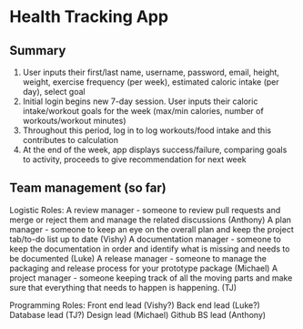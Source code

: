 # Health Tracking App

## Summary 

1. User inputs their first/last name, username, password, email, height, weight, exercise frequency (per week), estimated caloric intake (per day), select goal
2. Initial login begins new 7-day session. User inputs their caloric intake/workout goals for the week (max/min calories, number of workouts/workout minutes)
3. Throughout this period, log in to log workouts/food intake and this contributes to calculation
4. At the end of the week, app displays success/failure, comparing goals to activity, proceeds to give recommendation for next week

## Team management (so far)

Logistic Roles:
A review manager - someone to review pull requests and merge or reject them and manage the related discussions (Anthony)
A plan manager - someone to keep an eye on the overall plan and keep the project tab/to-do list up to date (Vishy)
A documentation manager - someone to keep the documentation in order and identify what is missing and needs to be documented (Luke)
A release manager - someone to manage the packaging and release process for your prototype package (Michael)
A project manager - someone keeping track of all the moving parts and make sure that everything that needs to happen is happening. (TJ)

Programming Roles:
Front end lead (Vishy?)
Back end lead (Luke?)
Database lead (TJ?)
Design lead (Michael)
Github BS lead (Anthony)
